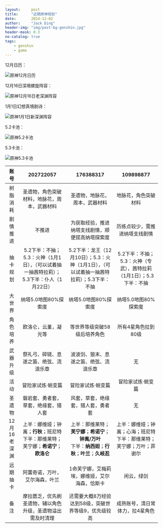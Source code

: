 ```yaml
---
layout:     post
title:      "近期原神规划"
date:       2024-12-02
author:     "Jack Ding"
header-img: "img/post-bg-genshin.jpg"
header-mask: 0.3
no-catalog: true
tags:
    - genshin
    - game
---
```


12月日历：

![原神12月日历](/img/in-post/post-genshin-calender-202412.jpg)

12月16日深境螺旋阵容：

![原神12月16日老深渊阵容](/img/in-post/post-genshin-20241216.jpg)

1月1日幻想真境剧诗：

![原神1月1日新深渊阵容](/img/in-post/post-genshin-20250101.jpg)

5.2卡池：

![原神5.2卡池](/img/in-post/post-genshin-5-2.jpg)

5.3卡池：

![原神5.3卡池](/img/in-post/post-genshin-5-3.jpg)

| 账号     | 202722057                                        | 176388317                                            | 109898877                                                 |
| :--------: | :------------------------------------------------: | :----------------------------------------------------: | :---------------------------------------------------------: |
| 树脂消耗 | 圣遗物，角色突破材料，地脉花，周本，武器材料     | 圣遗物，地脉花，周本，武器材料                       | 地脉花，角色突破材料                                      |
| 剧情推进 | 不推进                                           | 为获取经验，推进纳塔支线剧情，顺便提高纳塔探索度     | 历练点较少，需推进纳塔支线剧情                            |
| 抽卡规划 | 5.2下半：不抽；5.3：火神（1月1日），（可以试着抽一抽茜特拉莉）；5.3下半：仆人（1月22日） | 5.2下半：龙王（12月10日）；5.3：火神（1月1日），（可以试着抽一抽茜特拉莉）；5.3下半：不抽 | 5.2下半：不抽；5.3：火神（专武），茜特拉莉（1月1日）；5.3下半：不抽 |
| 大世界   | 纳塔5.0地图80%探索度                             | 纳塔5.0地图80%探索度                                 | 纳塔5.0地图80%探索度                                      |
| 角色培养 | 欧洛仑，云堇，凝光等                             | 等世界等级突破58级后培养角色                       | 所有4星角色拉到80级                                       |
| 武器升级 | 祭礼弓、碎链、息遂之笛、绝弦、流浪乐章 |            波波剑、狼末、息遂之笛、绝弦、流浪乐章            | 无                                                   |
| 活动     | 冒险家试炼·蜕变篇                       | 冒险家试炼·蜕变篇                                | 冒险家试炼·蜕变篇                                     |
| 圣遗物   | 磐岩套、勇者套，草套，绝缘套，猎人套                | 风套，草套，绝缘套，猎人套，勇者套                | 无                                                 |
| 12月16老深渊 | 上半：娜维娅；钟离；**行秋**；班尼特<br>下半：那维莱特；芙宁娜；**希诺宁**；**欧洛仑** | 上半：那维莱特；**芙宁娜**；**希诺宁**；**钟离/万叶**<br/>下半：**纳西妲**；**行秋**；**叶兰**；**久岐忍** | 上半：娜维娅；钟离；心海；班尼特<br/>下半：那维莱特；芙宁娜；万叶；菲谢尔 |
| 远期抽卡 | 阿蕾奇诺，万叶，艾尔海森，叶兰 | 1命芙宁娜，艾梅莉埃，娜维娅，艾尔海森，恰斯卡 | 闲云，绿剑 |
| 备注     | 摩拉匮乏，优先刷圣遗物，辅以角色升级，圣遗物溢出需及时清理  | 还需要大概8万经验达到58级，突破世界等级9，优先级较高 | 成熟账号，清日常体力，拉4星角色                           |



